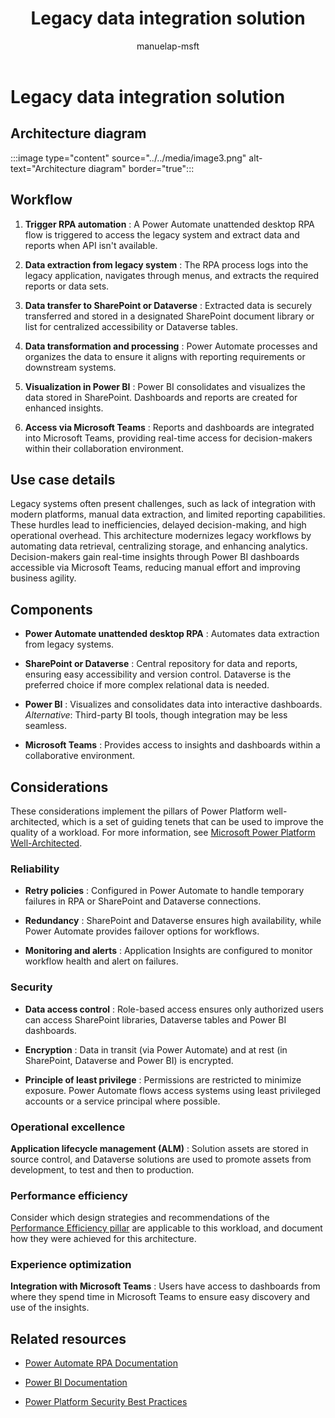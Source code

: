 ﻿---
title: Legacy data integration solution
description: Learn how to integrate legacy data with modern platforms using Power Automate, SharePoint, Dataverse, Power BI, and Microsoft Teams. 
author: manuelap-msft
ms.subservice: guidance
ms.topic: conceptual
ms.date: 02/04/2025
ms.author: manuelap
ms.reviewer: pankajsharma2087
contributors: 
  - manuelap-msft
search.audienceType: 
  - admin
  - flowmaker
---

# Legacy data integration solution

## Architecture diagram

:::image type="content" source="../../media/image3.png" alt-text="Architecture diagram" border="true":::

## Workflow

1. **Trigger RPA automation** : A Power Automate unattended desktop RPA flow is triggered to access the legacy system and extract data and reports when API isn't available.

2. **Data extraction from legacy system** : The RPA process logs into the legacy application, navigates through menus, and extracts the required reports or data sets.

3. **Data transfer to SharePoint or Dataverse** : Extracted data is securely transferred and stored in a designated SharePoint document library or list for centralized accessibility or Dataverse tables.

4. **Data transformation and processing** : Power Automate processes and organizes the data to ensure it aligns with reporting requirements or downstream systems.

5. **Visualization in Power BI** : Power BI consolidates and visualizes the data stored in SharePoint. Dashboards and reports are created for enhanced insights.

6. **Access via Microsoft Teams** : Reports and dashboards are integrated into Microsoft Teams, providing real-time access for decision-makers within their collaboration environment.

## Use case details

Legacy systems often present challenges, such as lack of integration with modern platforms, manual data extraction, and limited reporting capabilities. These hurdles lead to inefficiencies, delayed decision-making, and high operational overhead. This architecture modernizes legacy workflows by automating data retrieval, centralizing storage, and enhancing analytics. Decision-makers gain real-time insights through Power BI dashboards accessible via Microsoft Teams, reducing manual effort and improving business agility.

## Components

- **Power Automate unattended desktop RPA** : Automates data extraction from legacy systems.

- **SharePoint or Dataverse** : Central repository for data and reports, ensuring easy accessibility and version control. Dataverse is the preferred choice if more complex relational data is needed.

- **Power BI** : Visualizes and consolidates data into interactive dashboards.  
*Alternative*: Third-party BI tools, though integration may be less seamless.

- **Microsoft Teams** : Provides access to insights and dashboards within a collaborative environment.

## Considerations

These considerations implement the pillars of Power Platform well-architected, which is a set of guiding tenets that can be used to improve the quality of a workload. For more information, see [Microsoft Power Platform Well-Architected](https://aka.ms/powa).

### Reliability

- **Retry policies** : Configured in Power Automate to handle temporary failures in RPA or SharePoint and Dataverse connections.

- **Redundancy** : SharePoint and Dataverse ensures high availability, while Power Automate provides failover options for workflows.

- **Monitoring and alerts** : Application Insights are configured to monitor workflow health and alert on failures.

### Security

- **Data access control** : Role-based access ensures only authorized users can access SharePoint libraries, Dataverse tables and Power BI dashboards.

- **Encryption** : Data in transit (via Power Automate) and at rest (in SharePoint, Dataverse and Power BI) is encrypted.

- **Principle of least privilege** : Permissions are restricted to minimize exposure. Power Automate flows access systems using least privileged accounts or a service principal where possible.

### Operational excellence

**Application lifecycle management (ALM)** : Solution assets are stored in source control, and Dataverse solutions are used to promote assets from development, to test and then to production.

### Performance efficiency

Consider which design strategies and recommendations of the [Performance Efficiency pillar](https://learn.microsoft.com/power-platform/well-architected/performance-efficiency/checklist) are applicable to this workload, and document how they were achieved for this architecture.

### Experience optimization

**Integration with Microsoft Teams** : Users have access to dashboards from where they spend time in Microsoft Teams to ensure easy discovery and use of the insights.

## Related resources

- [Power Automate RPA Documentation](https://learn.microsoft.com/en-us/power-automate/desktop-flows/introduction)

- [Power BI Documentation](https://learn.microsoft.com/en-us/power-bi)

- [Power Platform Security Best Practices](https://learn.microsoft.com/en-us/power-platform/well-architected/security/)
